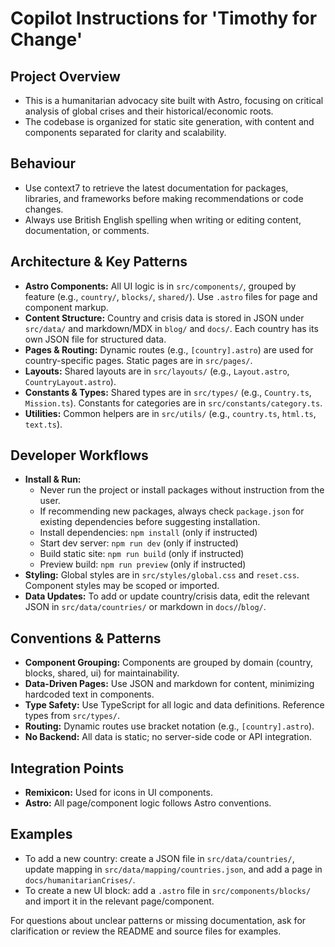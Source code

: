 # Copilot Instructions for 'Timothy for Change'

## Project Overview

- This is a humanitarian advocacy site built with Astro, focusing on critical analysis of global crises and their historical/economic roots.
- The codebase is organized for static site generation, with content and components separated for clarity and scalability.

## Behaviour

- Use context7 to retrieve the latest documentation for packages, libraries, and frameworks before making recommendations or code changes.
- Always use British English spelling when writing or editing content, documentation, or comments.

## Architecture & Key Patterns

- **Astro Components:** All UI logic is in `src/components/`, grouped by feature (e.g., `country/`, `blocks/`, `shared/`). Use `.astro` files for page and component markup.
- **Content Structure:** Country and crisis data is stored in JSON under `src/data/` and markdown/MDX in `blog/` and `docs/`. Each country has its own JSON file for structured data.
- **Pages & Routing:** Dynamic routes (e.g., `[country].astro`) are used for country-specific pages. Static pages are in `src/pages/`.
- **Layouts:** Shared layouts are in `src/layouts/` (e.g., `Layout.astro`, `CountryLayout.astro`).
- **Constants & Types:** Shared types are in `src/types/` (e.g., `Country.ts`, `Mission.ts`). Constants for categories are in `src/constants/category.ts`.
- **Utilities:** Common helpers are in `src/utils/` (e.g., `country.ts`, `html.ts`, `text.ts`).

## Developer Workflows

- **Install & Run:**
  - Never run the project or install packages without instruction from the user.
  - If recommending new packages, always check `package.json` for existing dependencies before suggesting installation.
  - Install dependencies: `npm install` (only if instructed)
  - Start dev server: `npm run dev` (only if instructed)
  - Build static site: `npm run build` (only if instructed)
  - Preview build: `npm run preview` (only if instructed)
- **Styling:** Global styles are in `src/styles/global.css` and `reset.css`. Component styles may be scoped or imported.
- **Data Updates:** To add or update country/crisis data, edit the relevant JSON in `src/data/countries/` or markdown in `docs/`/`blog/`.

## Conventions & Patterns

- **Component Grouping:** Components are grouped by domain (country, blocks, shared, ui) for maintainability.
- **Data-Driven Pages:** Use JSON and markdown for content, minimizing hardcoded text in components.
- **Type Safety:** Use TypeScript for all logic and data definitions. Reference types from `src/types/`.
- **Routing:** Dynamic routes use bracket notation (e.g., `[country].astro`).
- **No Backend:** All data is static; no server-side code or API integration.

## Integration Points

- **Remixicon:** Used for icons in UI components.
- **Astro:** All page/component logic follows Astro conventions.

## Examples

- To add a new country: create a JSON file in `src/data/countries/`, update mapping in `src/data/mapping/countries.json`, and add a page in `docs/humanitarianCrises/`.
- To create a new UI block: add a `.astro` file in `src/components/blocks/` and import it in the relevant page/component.

For questions about unclear patterns or missing documentation, ask for clarification or review the README and source files for examples.

